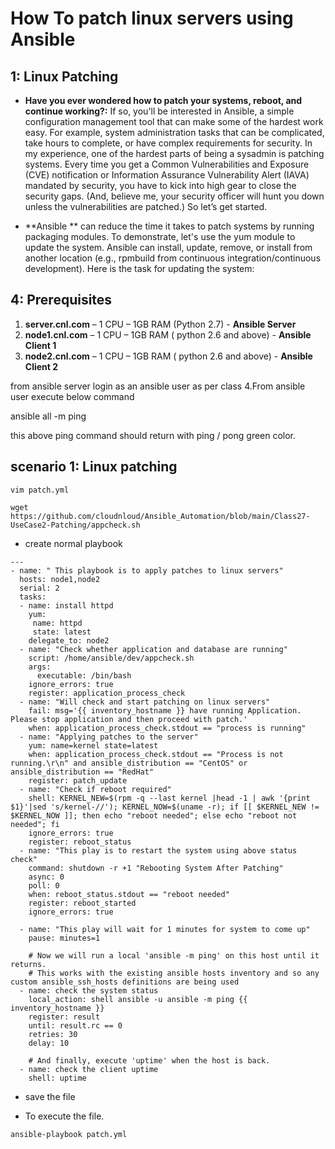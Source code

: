 # How To patch linux servers using Ansible

## 1: Linux Patching
-  **Have you ever wondered how to patch your systems, reboot, and continue working?:** If so, you'll be interested in Ansible, a simple configuration management tool that can make some of the hardest work easy. For example, system administration tasks that can be complicated, take hours to complete, or have complex requirements for security.
In my experience, one of the hardest parts of being a sysadmin is patching systems. Every time you get a Common Vulnerabilities and Exposure (CVE) notification or Information Assurance Vulnerability Alert (IAVA) mandated by security, you have to kick into high gear to close the security gaps. (And, believe me, your security officer will hunt you down unless the vulnerabilities are patched.)
So let’s get started.

-  **Ansible ** can reduce the time it takes to patch systems by running packaging modules. To demonstrate, let's use the yum module to update the system. Ansible can install, update, remove, or install from another location (e.g., rpmbuild from continuous integration/continuous development). Here is the task for updating the system:

## 4: Prerequisites

1.	**server.cnl.com** – 1 CPU – 1GB RAM (Python 2.7) - **Ansible Server**
2.	**node1.cnl.com** – 1 CPU – 1GB RAM ( python 2.6 and above) - **Ansible Client 1**
3.	**node2.cnl.com** – 1 CPU – 1GB RAM ( python 2.6 and above) - **Ansible Client 2**

from ansible server login as an ansible user as per class 4.From ansible user execute below command

ansible all -m ping

this above ping command should return with ping / pong green color.





## scenario 1: Linux patching


```
vim patch.yml
```
```
wget https://github.com/cloudnloud/Ansible_Automation/blob/main/Class27-UseCase2-Patching/appcheck.sh
```
- create normal playbook

```
---
- name: " This playbook is to apply patches to linux servers"
  hosts: node1,node2
  serial: 2
  tasks:
  - name: install httpd
    yum:
     name: httpd
     state: latest
    delegate_to: node2
  - name: "Check whether application and database are running"
    script: /home/ansible/dev/appcheck.sh
    args:
      executable: /bin/bash
    ignore_errors: true
    register: application_process_check
  - name: "Will check and start patching on linux servers"
    fail: msg='{{ inventory_hostname }} have running Application. Please stop application and then proceed with patch.'
    when: application_process_check.stdout == "process is running"
  - name: "Applying patches to the server"
    yum: name=kernel state=latest
    when: application_process_check.stdout == "Process is not running.\r\n" and ansible_distribution == "CentOS" or ansible_distribution == "RedHat"
    register: patch_update
  - name: "Check if reboot required"
    shell: KERNEL_NEW=$(rpm -q --last kernel |head -1 | awk '{print $1}'|sed 's/kernel-//'); KERNEL_NOW=$(uname -r); if [[ $KERNEL_NEW != $KERNEL_NOW ]]; then echo "reboot needed"; else echo "reboot not needed"; fi
    ignore_errors: true
    register: reboot_status
  - name: "This play is to restart the system using above status check"
    command: shutdown -r +1 "Rebooting System After Patching"
    async: 0
    poll: 0
    when: reboot_status.stdout == "reboot needed"
    register: reboot_started
    ignore_errors: true

  - name: "This play will wait for 1 minutes for system to come up"
    pause: minutes=1
    
    # Now we will run a local 'ansible -m ping' on this host until it returns.
    # This works with the existing ansible hosts inventory and so any custom ansible_ssh_hosts definitions are being used
  - name: check the system status
    local_action: shell ansible -u ansible -m ping {{ inventory_hostname }}
    register: result
    until: result.rc == 0
    retries: 30
    delay: 10

    # And finally, execute 'uptime' when the host is back.
  - name: check the client uptime
    shell: uptime
```
- save the file

- To execute the file.

```
ansible-playbook patch.yml
```

